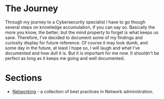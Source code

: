 # The Journey

Through my journey to a Cybersecurity specialist I have to go though several steps on knowledge accumulation, if you can say so. Basically the more you know, the better; but the mind property to forget is what keeps us sane. Therefore, I've decided to document some of my findings and curiosity display for future reference. Of course it may look dumb, and some day in the future, at least I hope so, I will laugh and what I've documented and how dull it is. But it is important for me now. It shouldn't be perfect as long as it keeps me going and well documented.

# Sections
- [Networking](Networking/index.html) - a collection of best practices in Network administration.

